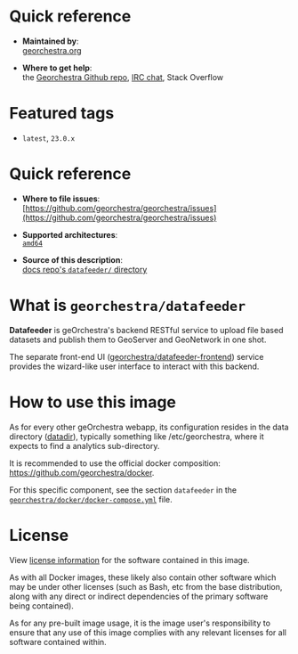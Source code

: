 # Quick reference

-    **Maintained by**:  
      [georchestra.org](https://www.georchestra.org/)

-    **Where to get help**:  
     the [Georchestra Github repo](https://github.com/georchestra/georchestra), [IRC chat](https://kiwiirc.com/nextclient/irc.libera.chat/georchestra), Stack Overflow

# Featured tags

- `latest`, `23.0.x`

# Quick reference

-	**Where to file issues**:  
     [https://github.com/georchestra/georchestra/issues](https://github.com/georchestra/georchestra/issues)

-	**Supported architectures**:   
     [`amd64`](https://hub.docker.com/r/amd64/docker/)

-	**Source of this description**:  
     [docs repo's `datafeeder/` directory](https://github.com/georchestra/georchestra/blob/master/datafeeder/DOCKER_HUB.md)

# What is `georchestra/datafeeder`

**Datafeeder** is geOrchestra's backend RESTful service to upload file based datasets and publish them to GeoServer and GeoNetwork in one shot.

The separate front-end UI ([georchestra/datafeeder-frontend](https://hub.docker.com/r/georchestra/datafeeder-frontend)) service provides the wizard-like user interface to interact with this backend.

# How to use this image

As for every other geOrchestra webapp, its configuration resides in the data directory ([datadir](https://github.com/georchestra/datadir)), typically something like /etc/georchestra, where it expects to find a analytics sub-directory.

It is recommended to use the official docker composition: https://github.com/georchestra/docker.

For this specific component, see the section `datafeeder` in the [`georchestra/docker/docker-compose.yml`](https://github.com/georchestra/docker/blob/master/docker-compose.yml) file.

# License

View [license information](https://www.georchestra.org/software.html) for the software contained in this image.

As with all Docker images, these likely also contain other software which may be under other licenses (such as Bash, etc from the base distribution, along with any direct or indirect dependencies of the primary software being contained).

[//]: # (Some additional license information which was able to be auto-detected might be found in [the `repo-info` repository's georchestra/ directory]&#40;&#41;.)

As for any pre-built image usage, it is the image user's responsibility to ensure that any use of this image complies with any relevant licenses for all software contained within.